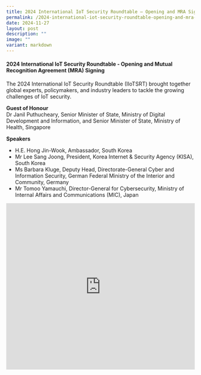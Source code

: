 ```yaml
---
title: 2024 International IoT Security Roundtable – Opening and MRA Signing ​
permalink: /2024-international-iot-security-roundtable-opening-and-mra-signing/
date: 2024-11-27
layout: post
description: ""
image: ""
variant: markdown
---
```

#### **2024 International IoT Security Roundtable - Opening and Mutual Recognition Agreement (MRA) Signing**

The 2024 International IoT Security Roundtable (IIoTSRT) brought together global experts, policymakers, and industry leaders to tackle the growing challenges of IoT security.

**Guest of Honour**
<br>Dr Janil Puthucheary, Senior Minister of State, Ministry of Digital Development and Information, and Senior Minister of State, Ministry of Health, Singapore

**Speakers**
* H.E. Hong Jin-Wook, Ambassador, South Korea
* Mr Lee Sang Joong, President, Korea Internet &amp; Security Agency (KISA), South Korea
* Ms Barbara Kluge, Deputy Head, Directorate-General Cyber and Information Security, German Federal Ministry of the Interior and Community, Germany
* Mr Tomoo Yamauchi, Director-General for Cybersecurity, Ministry of Internal Affairs and Communications (MIC), Japan

<iframe allowfullscreen="" allow="accelerometer; autoplay; clipboard-write; encrypted-media; gyroscope; picture-in-picture; web-share" frameborder="0" title="YouTube video player" src="https://www.youtube.com/embed/3mldDAcgfjM?si=0d4oetO3GxQ43uXw" width="100%" height="445"></iframe>